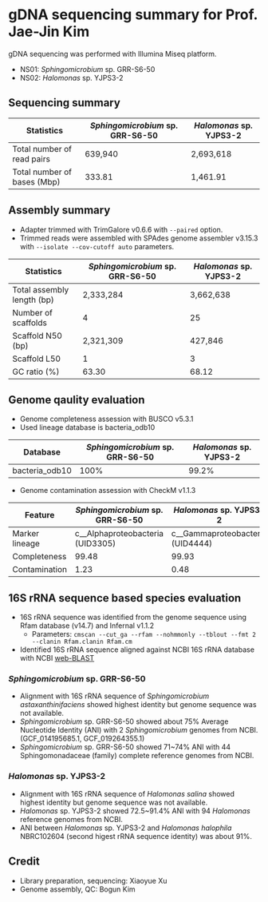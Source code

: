 # gDNA sequencing summary for Prof. Jae-Jin Kim

gDNA sequencing was performed with Illumina Miseq platform.

* NS01: _Sphingomicrobium_ sp. GRR-S6-50
* NS02: _Halomonas_ sp. YJPS3-2

## Sequencing summary

Statistics | _Sphingomicrobium_ sp. GRR-S6-50 | _Halomonas_ sp. YJPS3-2
---- | ---- | ----
Total number of read pairs | 639,940 | 2,693,618
Total number of bases (Mbp) | 333.81 | 1,461.91

## Assembly summary

* Adapter trimmed with TrimGalore v0.6.6 with `--paired` option.
* Trimmed reads were assembled with SPAdes genome assembler v3.15.3 with `--isolate --cov-cutoff auto` parameters.

Statistics | _Sphingomicrobium_ sp. GRR-S6-50 | _Halomonas_ sp. YJPS3-2
---- | ---- | ----
Total assembly length (bp) | 2,333,284 | 3,662,638
Number of scaffolds | 4 | 25
Scaffold N50 (bp) | 2,321,309 | 427,846
Scaffold L50 | 1 | 3
GC ratio (%) | 63.30 | 68.12

## Genome qaulity evaluation

* Genome completeness assession with BUSCO v5.3.1
* Used lineage database is bacteria_odb10

Database | _Sphingomicrobium_ sp. GRR-S6-50 | _Halomonas_ sp. YJPS3-2
---- | ---- | ----
bacteria_odb10 | 100% | 99.2%

* Genome contamination assession with CheckM v1.1.3

Feature | _Sphingomicrobium_ sp. GRR-S6-50 | _Halomonas_ sp. YJPS3-2
---- | ---- | ----
Marker lineage | c__Alphaproteobacteria (UID3305) | c__Gammaproteobacteria (UID4444)
Completeness | 99.48 | 99.93
Contamination | 1.23 | 0.48

## 16S rRNA sequence based species evaluation

* 16S rRNA sequence was identified from the genome sequence using Rfam database (v14.7) and Infernal v1.1.2
  * Parameters: `cmscan --cut_ga --rfam --nohmmonly --tblout --fmt 2 --clanin Rfam.clanin Rfam.cm`
* Identified 16S rRNA sequence aligned against NCBI 16S rRNA database with NCBI [web-BLAST](https://blast.ncbi.nlm.nih.gov/Blast.cgi)

### _Sphingomicrobium_ sp. GRR-S6-50

* Alignment with 16S rRNA sequence of _Sphingomicrobium astaxanthinifaciens_ showed highest identity but genome sequence was not available.
* _Sphingomicrobium_ sp. GRR-S6-50 showed about 75% Average Nucleotide Identity (ANI) with 2 _Sphingomicrobium_ genomes from NCBI. (GCF_014195685.1, GCF_019264355.1)
* _Sphingomicrobium_ sp. GRR-S6-50 showed 71~74% ANI with 44 Sphingomonadaceae (family) complete reference genomes from NCBI.

### _Halomonas_ sp. YJPS3-2

* Alignment with 16S rRNA sequence of _Halomonas salina_ showed highest identity but genome sequence was not available.
* _Halomonas_ sp. YJPS3-2 showed 72.5~91.4% ANI with 94 _Halomonas_ reference genomes from NCBI.
* ANI between _Halomonas_ sp. YJPS3-2 and _Halomonas halophila_ NBRC102604 (second higest rRNA sequence identity) was about 91%.

## Credit

* Library preparation, sequencing: Xiaoyue Xu
* Genome assembly, QC: Bogun Kim
